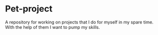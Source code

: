 # Pet-project
A repository for working on projects that I do for myself in my spare time. With the help of them I want to pump my skills.
